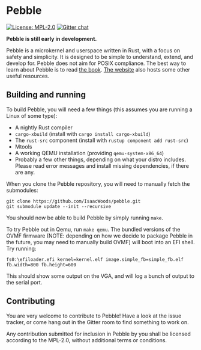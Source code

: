 # Pebble
[![License: MPL-2.0](https://img.shields.io/badge/license-MPL--2.0-blue.svg)](https://opensource.org/licenses/MPL-2.0)
[![Gitter chat](https://badges.gitter.im/gitterHQ/gitter.png)](https://gitter.im/pebble-os/Lobby)

**Pebble is still early in development.**

Pebble is a microkernel and userspace written in Rust, with a focus on safety and simplicity. It is designed to be
simple to understand, extend, and develop for. Pebble does not aim for POSIX compliance. The best way to learn
about Pebble is to read [the book](https://isaacwoods.github.io/pebble/book/).
[The website](https://isaacwoods.github.io/pebble) also hosts some other useful resources.

## Building and running
To build Pebble, you will need a few things (this assumes you are running a Linux of some type):
- A nightly Rust compiler
- `cargo-xbuild` (install with `cargo install cargo-xbuild`)
- The `rust-src` component (install with `rustup component add rust-src`)
- Mtools
- A working QEMU installation (providing `qemu-system-x86_64`)
- Probably a few other things, depending on what your distro includes. Please read error messages and install
  missing dependencies, if there are any.

When you clone the Pebble repository, you will need to manually fetch the submodules:
```
git clone https://github.com/IsaacWoods/pebble.git
git submodule update --init --recursive
```

You should now be able to build Pebble by simply running `make`.

To try Pebble out in Qemu, run `make qemu`. The bundled versions of the OVMF firmware (NOTE: depending on how we
decide to package Pebble in the future, you may need to manually build OVMF) will boot into an EFI shell. Try
running:
```
fs0:\efiloader.efi kernel=kernel.elf image.simple_fb=simple_fb.elf fb.width=800 fb.height=600
```
This should show some output on the VGA, and will log a bunch of output to the serial port.

## Contributing
You are very welcome to contribute to Pebble! Have a look at the issue tracker, or come hang out in the Gitter room
to find something to work on.

Any contribution submitted for inclusion in Pebble by you shall be licensed according to the MPL-2.0, without
additional terms or conditions.
